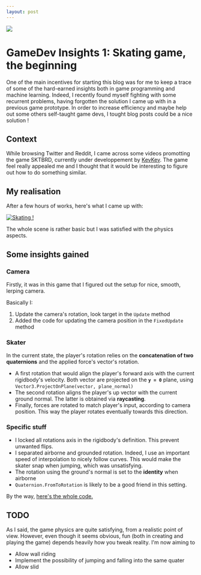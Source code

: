 ```yaml
---
layout: post
---
```

<img src="/images/fulls/02.jpg" class="fit image">

# GameDev Insights 1: Skating game, the beginning

One of the main incentives for starting this blog was for me to keep a trace of some of the hard-earned insights both in game programming and machine learning. Indeed, I recently found myself fighting with some recurrent problems, having forgotten the solution I came up with in a previous game prototype. In order to increase efficiency and maybe help out some others self-taught game devs, I tought blog posts could be a nice solution !

## Context 

While browsing Twitter and Reddit, I came across some videos promotting the game SKTBRD, currently under developpement by [KevKev](https://twitter.com/Der_Kevin). The game feel really appealed me and I thought that it would be interesting to figure out how to do something similar. 

## My realisation

After a few hours of works, here's what I came up with: 

[![Skating ! ](http://img.youtube.com/vi/kTH7jAw3kyk/0.jpg)](http://www.youtube.com/watch?v=kTH7jAw3kyk "Skating")

The whole scene is rather basic but I was satisfied with the physics aspects.


## Some insights gained  

### Camera
Firstly, it was in this game that I figured out the setup for nice, smooth, lerping camera. 

Basically I: 

1. Update the camera's rotation, look target in the `Update` method 
1. Added the code for updating the camera position in the `FixedUpdate` method

### Skater

In the current state, the player's rotation relies on the **concatenation of two quaternions** and the applied force's vector's rotation. 

* A first rotation that would align the player's forward axis with the current rigidbody's velocity. Both vector are projected on the **`y = 0`** plane, using `Vector3.ProjectOnPlane(vector, plane_normal)`
* The second rotation aligns the player's up vector with the current ground normal. The latter is obtained via **raycasting**. 
* Finally, forces are rotated to match player's input, according to camera position. This way the player rotates eventually towards this direction. 


### Specific stuff

* I locked all rotations axis in the rigidbody's definition. This prevent unwanted flips. 
* I separated airborne and grounded rotation. Indeed, I use an important speed of interpolation to nicely follow curves. This would make the skater snap when jumping, which was unsatisfying.  
* The rotation using the ground's normal is set to the **identity** when airborne
* `Quaternion.FromToRotation` is likely to be a good friend in this setting.

By the way, [here's the whole code.](https://github.com/Mehd6384/Unity/tree/master/SkatingGame)

## TODO

As I said, the game physics are quite satisfying, from a realistic point of view. However, even though it seems obvious, fun (both in creating and playing the game) depends heavily how you tweak reality. I'm now aiming to 
* Allow wall riding
* Implement the possibility of jumping and falling into the same quater
* Allow slid